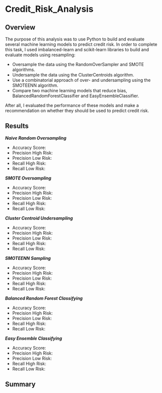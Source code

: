 # Credit_Risk_Analysis

## Overview

The purpose of this analysis was to use Python to build and evaluate several machine learning models to predict credit risk. In order to complete this task, I used imbalanced-learn and scikit-learn libraries to build and evaluate models using resampling:

- Oversample the data using the RandomOverSampler and SMOTE algorithms.
- Undersample the data using the ClusterCentroids algorithm.
- Use a combinatorial approach of over- and undersampling using the SMOTEENN algorithm.
- Compare two machine learning models that reduce bias, BalancedRandomForestClassifier and EasyEnsembleClassifier.

After all, I evaluated the performance of these models and make a recommendation on whether they should be used to predict credit risk.

## Results

***Naive Random Oversampling***

- Accuracy Score: 
- Precision High Risk: 
- Precision Low Risk: 
- Recall High Risk: 
- Recall Low Risk:

***SMOTE Oversampling***

- Accuracy Score: 
- Precision High Risk: 
- Precision Low Risk: 
- Recall High Risk: 
- Recall Low Risk:

***Cluster Centroid Undersampling***

- Accuracy Score: 
- Precision High Risk: 
- Precision Low Risk: 
- Recall High Risk: 
- Recall Low Risk:

***SMOTEENN Sampling***

- Accuracy Score: 
- Precision High Risk: 
- Precision Low Risk: 
- Recall High Risk: 
- Recall Low Risk:

***Balanced Random Forest Classifying***

- Accuracy Score: 
- Precision High Risk: 
- Precision Low Risk: 
- Recall High Risk: 
- Recall Low Risk:

***Easy Ensemble Classifying***

- Accuracy Score: 
- Precision High Risk: 
- Precision Low Risk: 
- Recall High Risk: 
- Recall Low Risk:



## Summary



